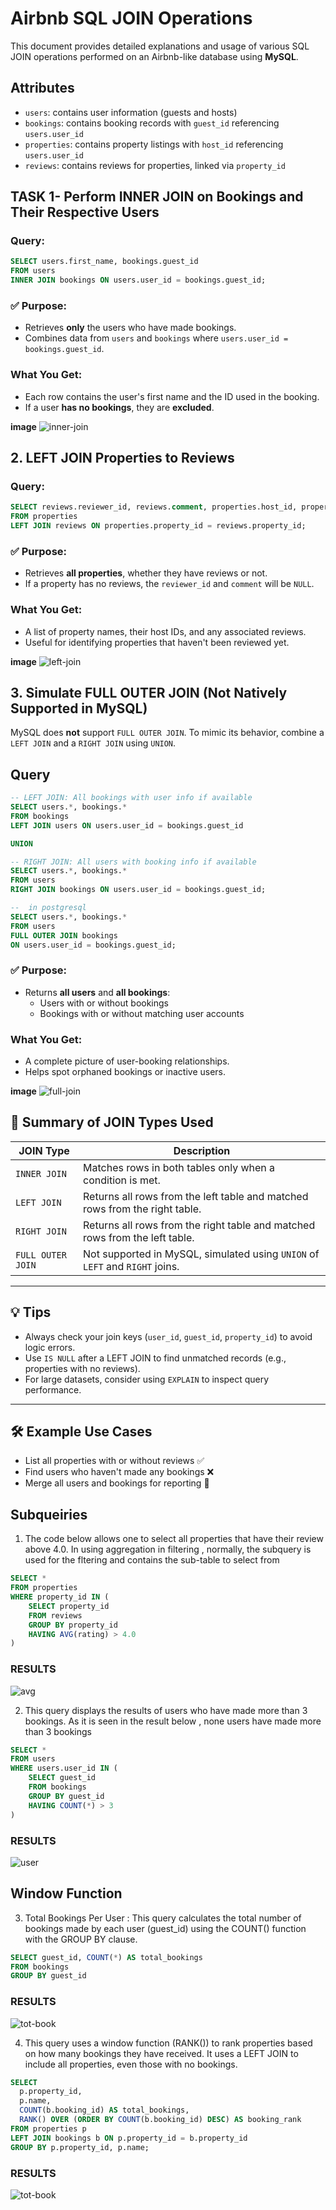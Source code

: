
# Airbnb SQL JOIN Operations

This document provides detailed explanations and usage of various SQL JOIN operations performed on an Airbnb-like database using **MySQL**.

## Attributes

- `users`: contains user information (guests and hosts)
- `bookings`: contains booking records with `guest_id` referencing `users.user_id`
- `properties`: contains property listings with `host_id` referencing `users.user_id`
- `reviews`: contains reviews for properties, linked via `property_id`



## TASK 1- Perform INNER JOIN on Bookings and Their Respective Users

###  Query:
```sql
SELECT users.first_name, bookings.guest_id
FROM users
INNER JOIN bookings ON users.user_id = bookings.guest_id;
```

### ✅ Purpose:
- Retrieves **only** the users who have made bookings.
- Combines data from `users` and `bookings` where `users.user_id = bookings.guest_id`.

### What You Get:
- Each row contains the user's first name and the ID used in the booking.
- If a user **has no bookings**, they are **excluded**.

**image**
![inner-join](images/inner-join.png)

## 2. LEFT JOIN Properties to Reviews

###  Query:
```sql
SELECT reviews.reviewer_id, reviews.comment, properties.host_id, properties.name
FROM properties
LEFT JOIN reviews ON properties.property_id = reviews.property_id;
```

###  ✅ Purpose:
- Retrieves **all properties**, whether they have reviews or not.
- If a property has no reviews, the `reviewer_id` and `comment` will be `NULL`.

### What You Get:
- A list of property names, their host IDs, and any associated reviews.
- Useful for identifying properties that haven't been reviewed yet.

**image**
![left-join](images/left-join.png)


## 3. Simulate FULL OUTER JOIN (Not Natively Supported in MySQL)

MySQL does **not** support `FULL OUTER JOIN`. To mimic its behavior, combine a `LEFT JOIN` and a `RIGHT JOIN` using `UNION`.

## Query

```sql
-- LEFT JOIN: All bookings with user info if available
SELECT users.*, bookings.*
FROM bookings
LEFT JOIN users ON users.user_id = bookings.guest_id

UNION

-- RIGHT JOIN: All users with booking info if available
SELECT users.*, bookings.*
FROM users
RIGHT JOIN bookings ON users.user_id = bookings.guest_id;

--  in postgresql
SELECT users.*, bookings.*
FROM users
FULL OUTER JOIN bookings 
ON users.user_id = bookings.guest_id;

```


### ✅ Purpose:
- Returns **all users** and **all bookings**:
  - Users with or without bookings
  - Bookings with or without matching user accounts

### What You Get:
- A complete picture of user-booking relationships.
- Helps spot orphaned bookings or inactive users.

**image**
![full-join](images/full-join.png)

## 📌 Summary of JOIN Types Used

| JOIN Type       | Description                                                                 |
|-----------------|-----------------------------------------------------------------------------|
| `INNER JOIN`     | Matches rows in both tables only when a condition is met.                   |
| `LEFT JOIN`      | Returns all rows from the left table and matched rows from the right table. |
| `RIGHT JOIN`     | Returns all rows from the right table and matched rows from the left table. |
| `FULL OUTER JOIN`| Not supported in MySQL, simulated using `UNION` of `LEFT` and `RIGHT` joins.|

---

## 💡 Tips

- Always check your join keys (`user_id`, `guest_id`, `property_id`) to avoid logic errors.
- Use `IS NULL` after a LEFT JOIN to find unmatched records (e.g., properties with no reviews).
- For large datasets, consider using `EXPLAIN` to inspect query performance.

---

## 🛠️ Example Use Cases

- List all properties with or without reviews ✅
- Find users who haven't made any bookings ❌
- Merge all users and bookings for reporting 🧾

## Subqueiries
1.  The code below allows one to select all properties that have their review above 4.0. In using aggregation in filtering , normally, the subquery is used for the fltering and contains the sub-table to select from

```sql
SELECT *
FROM properties
WHERE property_id IN (
    SELECT property_id
    FROM reviews 
    GROUP BY property_id
    HAVING AVG(rating) > 4.0
)
```

### RESULTS
![avg](images/avg.png)


2. This query displays the results of users who have made more than 3 bookings. As it is seen in the result below , none users have made more than 3 bookings

```sql
SELECT * 
FROM users 
WHERE users.user_id IN (
    SELECT guest_id
    FROM bookings 
    GROUP BY guest_id
    HAVING COUNT(*) > 3 
)
```

### RESULTS
![user](images/user-book.png)

## Window Function

3. Total Bookings Per User : This query calculates the total number of bookings made by each user (guest_id) using the COUNT() function with the GROUP BY clause.

```sql
SELECT guest_id, COUNT(*) AS total_bookings
FROM bookings
GROUP BY guest_id
```

### RESULTS
![tot-book](images/total-book.png)


4. This query uses a window function (RANK()) to rank properties based on how many bookings they have received. It uses a LEFT JOIN to include all properties, even those with no bookings.

```sql
SELECT 
  p.property_id,
  p.name,
  COUNT(b.booking_id) AS total_bookings,
  RANK() OVER (ORDER BY COUNT(b.booking_id) DESC) AS booking_rank
FROM properties p
LEFT JOIN bookings b ON p.property_id = b.property_id
GROUP BY p.property_id, p.name;
```

### RESULTS
![tot-book](images/win-func.png)

